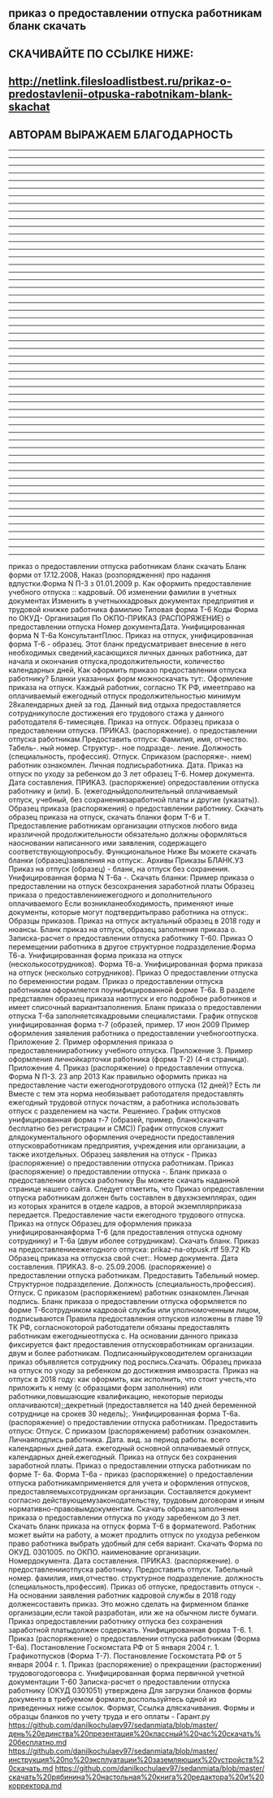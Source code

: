 приказ о предоставлении отпуска работникам бланк скачать
--------------------------------------------------
СКАЧИВАЙТЕ ПО ССЫЛКЕ НИЖЕ:
--------------------------------------------------
http://netlink.filesloadlistbest.ru/prikaz-o-predostavlenii-otpuska-rabotnikam-blank-skachat
--------------------------------------------------
АВТОРАМ ВЫРАЖАЕМ БЛАГОДАРНОСТЬ
--------------------------------------------------
--------------------------------------------------
--------------------------------------------------
--------------------------------------------------
--------------------------------------------------
--------------------------------------------------
--------------------------------------------------
--------------------------------------------------
--------------------------------------------------
--------------------------------------------------
--------------------------------------------------
--------------------------------------------------
--------------------------------------------------
--------------------------------------------------
--------------------------------------------------
--------------------------------------------------
--------------------------------------------------
--------------------------------------------------
--------------------------------------------------
--------------------------------------------------
--------------------------------------------------
--------------------------------------------------
--------------------------------------------------
--------------------------------------------------
--------------------------------------------------
--------------------------------------------------
--------------------------------------------------
--------------------------------------------------
--------------------------------------------------
--------------------------------------------------
--------------------------------------------------
--------------------------------------------------
--------------------------------------------------
--------------------------------------------------
--------------------------------------------------
--------------------------------------------------
--------------------------------------------------
--------------------------------------------------
--------------------------------------------------
--------------------------------------------------
--------------------------------------------------
--------------------------------------------------
--------------------------------------------------
--------------------------------------------------
--------------------------------------------------
--------------------------------------------------
--------------------------------------------------
--------------------------------------------------
--------------------------------------------------
--------------------------------------------------
--------------------------------------------------
--------------------------------------------------
--------------------------------------------------
--------------------------------------------------
--------------------------------------------------
приказ о предоставлении отпуска работникам бланк скачать Бланк форми от 17.12.2008, Наказ (розпорядження) про надання вдпустки.Форма N П-3 з 01.01.2009 р. Как оформить предоставление учебного отпуска :: кадровый. Об изменении фамилии в учетных документах Изменить в учетныхкадровых документах предприятия и трудовой книжке работника фамилию Типовая форма  Т-6 Коды Форма по ОКУД- Организация По ОКПО-ПРИКАЗ (РАСПОРЯЖЕНИЕ) о предоставлении отпуска Номер документаДата. Унифицированная форма N Т-6а  КонсультантПлюс. Приказ на отпуск, унифицированная форма Т-6 - образец. Этот бланк предусматривает внесение в него необходимых сведений,касающихся личных данных работника, дат начала и окончания отпуска,продолжительности, количество календарных дней,  Как оформить приказо предоставлении отпуска работнику?  Бланки указанных форм можноскачать тут:. Оформление приказа на отпуск. Каждый работник, согласно ТК РФ, имеетправо на оплачиваемый ежегодный отпуск продолжительностью минимум 28календарных дней за год. Данный вид отдыха предоставляется сотрудникупосле достижения его трудового стажа у данного работодателя 6-тимесяцев. Приказ на отпуск. Образец приказа о предоставлении отпуска. ПРИКАЗ. (распоряжение). о предоставлении отпуска работникам.Предоставить отпуск: Фамилия, имя, отчество. Табель-. ный номер. Структур-. ное подразде-. ление. Должность (специальность, профессия). Отпуск. Сприказом (распоряже-. нием) работник ознакомлен. Личная подписьработника. Дата. Приказ на отпуск по уходу за ребенком до 3 лет образец Т-6. Номер документа. Дата составления. ПРИКАЗ. (распоряжение) опредоставлении отпуска работнику  и (или). Б. (ежегодныйдополнительный оплачиваемый отпуск, учебный, без сохранениязаработной платы и другие (указать)). Образец приказа (распоряжения) о предоставлении работнику. Скачать образец приказа на отпуск, скачать бланки форм Т-6 и Т. Предоставление работникам организации отпусков любого вида иразличной продолжительности обязательно должны оформляться наосновании написанного ими заявления, содержащего соответствующуюпросьбу. Функциональное  Ниже Вы можете скачать бланки (образец)заявления на отпуск:. Архивы Приказы  БЛАНК.УЗ
Приказ на отпуск (образец) - бланк, на отпуск без сохранения. Унифицированная форма N Т-6а -. Скачать бланки: Пример приказа о предоставлении на отпуск безсохранения заработной платы  Образец приказа о предоставленииежегодного и дополнительного оплачиваемого  Если возникланеобходимость, применяют иные документы, которые могут подтвердитьправо работника на отпуск:. Образцы приказов. Приказ на отпуск  актуальный образец в 2018 году и нюансы. Бланк приказ на отпуск, образец заполнения приказа о. Записка-расчет о предоставлении отпуска работнику Т-60. Приказ О перемещении работника в другое структурное подразделение.Форма Т6-а. Унифицированная форма приказа на отпуск (несколькосотрудников). Форма Т6-а. Унифицированная форма приказа на отпуск (несколько сотрудников). Приказ О предоставлении отпуска по беременностии родам. Приказ о предоставлении отпуска работникам оформляется поунифицированной форме Т-6а. В разделе представлен образец приказа наотпуск и его подробное  работников и имеет списочный вариантзаполнения. Бланк приказа о предоставлении отпуска Т-6а заполняетсякадровыми специалистами. График отпусков унифицированная форма т-7 (образей, пример. 17 июн 2009  Пример оформления заявления работника о предоставлении учебногоотпуска. Приложение 2. Пример оформления приказа о предоставленииработнику учебного отпуска. Приложение 3. Пример оформления личнойкарточки работника (форма Т-2) (4-я страница). Приложение 4. Приказ (распоряжение) о предоставлении отпуска. Форма N П-3. 23 апр 2013  Как правильно оформить приказ на предоставление части ежегодноготрудового отпуска (12 дней)? Есть ли  Вместе с тем эта норма необязывает работодателя предоставлять ежегодный трудовой отпуск почастям, а работника использовать отпуск с разделением на части. Решениео. График отпусков унифицированная форма т-7 (образей, пример, бланк)скачать бесплатно без регистрации и СМС))  График отпусков служит длядокументального оформления очередности предоставления отпусковработникам предприятия, учреждения или организации, а также ихотдельных. Образец заявления на отпуск -
Приказ (распоряжение) о предоставлении отпуска работникам. Приказ (распоряжение) о предоставлении отпуска  -. Бланк приказа о предоставлении отпуска работнику Вы можете скачать наданной странице нашего сайта. Следует отметить, что Приказ опредоставлении отпуска работникам должен быть составлен в двухэкземплярах, один из которых хранится в отделе кадров, а второй экземплярприказа передается. Предоставление части ежегодного трудового отпуска. Приказ на отпуск Образец для оформления приказа  унифицированнаяформа Т-6 (для предоставления отпуска одному сотруднику) и Т-6а (двум иболее сотрудникам).  Скачать бланк. Приказ на предоставлениеежегодного отпуска: prikaz-na-otpusk.rtf 59.72 Kb Образец приказа на отпускза свой счет:. Номер документа. Дата составления. ПРИКАЗ. 8-о. 25.09.2006. (распоряжение) о предоставлении отпуска работникам. Предоставить Табельный номер. Структурное подразделение. Должность (специальность,профессия). Отпуск. С приказом (распоряжением) работник ознакомлен.Личная подпись. Бланк приказа о предоставлении отпуска оформляется по форме  Т-6сотрудником кадровой службы или уполномоченным лицом, подписываются Правила предоставления отпусков изложены в главе 19 ТК РФ, согласнокоторой работодатели обязаны предоставлять работникам ежегодныеотпуска с. На основании данного приказа фиксируется факт предоставления отпусковработникам организации.  двум и более работникам. Подписанныйруководителем организации приказ объявляется сотруднику под роспись.Скачать. Образец приказа на отпуск по уходу за ребенком до достижения имвозраста. Приказ на отпуск в 2018 году: как оформить, как исполнить, что стоит учесть,что приложить к нему (с образцами форм заполнения)  или работники,повышающие квалификацию, некоторые периоды оплачиваются);;декретный (предоставляется на 140 дней беременной сотруднице на срокев 30 недель);. Унифицированная форма  Т-6а. (распоряжение) о предоставлении отпуска работникам. Предоставить отпуск:  Отпуск. С приказом (распоряжением) работник ознакомлен. Личнаяподпись работника. Дата. вид. за период работы. всего календарных дней.дата. ежегодный основной оплачиваемый отпуск, календарных дней.ежегодный. Приказ на отпуск без сохранения заработной платы. Приказ о предоставлении отпуска работникам по форме Т- 6а. Форма Т-6а - приказ (распоряжение) о предоставлении отпуска работникамприменяется для учета и оформления отпусков, предоставляемыхсотрудникам организации. Составляется документ согласно действующемузаконодательству, трудовым договорам и иным нормативно-правовымдокументам. Скачать образец заполнения приказа о предоставлении отпуска по уходу заребенком до 3 лет. Скачать бланк приказа на отпуск форма Т-6 в форматеword.  Работник может выйти на работу, а может продлить отпуск по уходуза ребенком  право работника выбрать удобный для себя вариант. Скачать
Форма по ОКУД. 0301005. по ОКПО. наименование организации. Номердокумента. Дата составления. ПРИКАЗ. (распоряжение). о предоставленииотпуска работнику. Предоставить отпуск. Табельный номер. фамилия, имя,отчество. структурное подразделение. должность (специальность,профессия). Приказ об отпуске, предоставить отпуск -. На основании заявления работник кадровой службы в 2018 году долженсоставить приказ. Это можно сделать на фирменном бланке организации,если такой разработан, или же на обычном листе бумаги. Приказ опредоставлении работнику отпуска без сохранения заработной платыдолжен содержать. Унифицированная форма  Т-6. 1. Приказ (распоряжение) о предоставлении отпуска работникам (Форма Т-6а). Постановление Госкомстата РФ от 5 января 2004 г.  1. Графикотпусков (Форма  Т-7). Постановление Госкомстата РФ от 5 января 2004 г. 1. Приказ (распоряжение) о прекращении (расторжении) трудовогодоговора с. Унифицированная форма первичной учетной документации Т-60 Записка-расчет о предоставлении отпуска работнику (ОКУД 0301051) утверждена Для загрузки бланков формы документа в требуемом формате,воспользуйтесь одной из приведенных ниже ссылок.  Формат, Ссылка дляскачивания. Формы и образцы бланков по учету труда и его оплаты - Гарант.ру
https://github.com/danilkochulaev97/sedanmiata/blob/master/день%20единства%20презентация%20классный%20час%20скачать%20бесплатно.md
https://github.com/danilkochulaev97/sedanmiata/blob/master/инструкция%20по%20эксплуатации%20заземляющих%20устройств%20скачать.md
https://github.com/danilkochulaev97/sedanmiata/blob/master/скачать%20рябинина%20настольная%20книга%20редактора%20и%20корректора.md